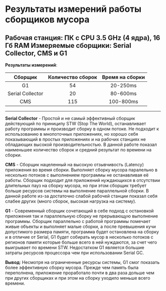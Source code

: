 # Результаты измерений работы сборщиков мусора

**Рабочая станция**: ПК с CPU 3.5 GHz (4 ядра), 16 Гб RAM 
**Измеряемые сборщики**: Serial Collector, CMS и G1
---
**Результаты измерений**:

Сборщик|Количество сборок|Время на сборки|
:---:|:---:|:---:|
G1|54|20-250ms
Serial Collector|20|80-600ms
CMS|115|100-800ms
---

**Serial Collector** - Простой и не самый эффективный сборщик действующий по приниципу STW (Stop The World), останавливает работу программы и производит сборку в одном потоке.
Не подходит к использованию в мнопоточных приложениях, но хорошо себя показывающий в простых приложениях и на рабочих станциях не обладающих высокой производительностью. 
В данной работе показал наименьшее количество сборок и средний результат по времени на сборки.

**CMS** - Сборщик нацеленный на высокую отзывчивость (Latency) приложения во время сборки. Выполняет сборку мусора паралельно в несколько потоков с выполнением программы не останавливая её работы.
Сборщик подходит для приложений нуждающихся в отсутствии длительных пауз на сборку мусора, но при этом сборщик требует больше ресурсов системы на выполнение параллельной сборки.
В данной работе из-за достаточно слабой рабочей станции показал себя слабее других (много сборок, высокая нагрузка на систему). 

**G1** - Современный сборщик сочетающий в себе подход с остановкой приложения так и параллельную сборку не прерывающую выполнение программы. Сборщик параллельно с работой программы помечает живые объекты и выполняет малые сборки, а после превышения кучи допустимого размера памяти, программа 
будет остановлена на сборку и в отличие от Serial, G1 будет собирать мусор в несколько потоков с регионов памяти которые больше всего в ней нуждаются, за счет чего выигрывает по времени STW.
Недостатком G1 является большие затраты ресурсов процессора чем при использовании Serial GC.

**Вывод**:
Несмотря на ограниченные ресурсы системы, G1 смог показать более эффективную сборку мусора. 
Прежде чем память была переполнена, приложение проработало почти в два раза дольше чем при других сборщиках 
и при этом на сборку уходило меньше всего времени.


